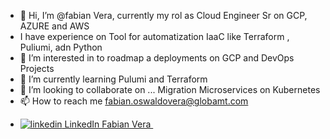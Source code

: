 - 👋 Hi, I’m @fabian Vera, currently my rol as Cloud Engineer Sr on GCP, AZURE and AWS
-  I have experience on Tool for automatization IaaC like Terraform , Puliumi, adn Python
- 👀 I’m interested in to roadmap a deployments on GCP and DevOps Projects 
- 🌱 I’m currently learning Pulumi and Terraform
- 💞️ I’m looking to collaborate on ... Migration Microservices on Kubernetes
- 📫 How to reach me fabian.oswaldovera@globamt.com
- <p>
  <a href="https://www.linkedin.com/in/fabian-oswaldo-vera-jimenez/" rel="nofollow noreferrer">
    <img src="https://i.stack.imgur.com/gVE0j.png" alt="linkedin"> LinkedIn Fabian Vera
  </a> &nbsp; 
</p>
<!---
fabianvera1982/fabianvera1982 is a ✨ special ✨ repository because its `README.md` (this file) appears on your GitHub profile.
You can click the Preview link to take a look at your changes.
--->
